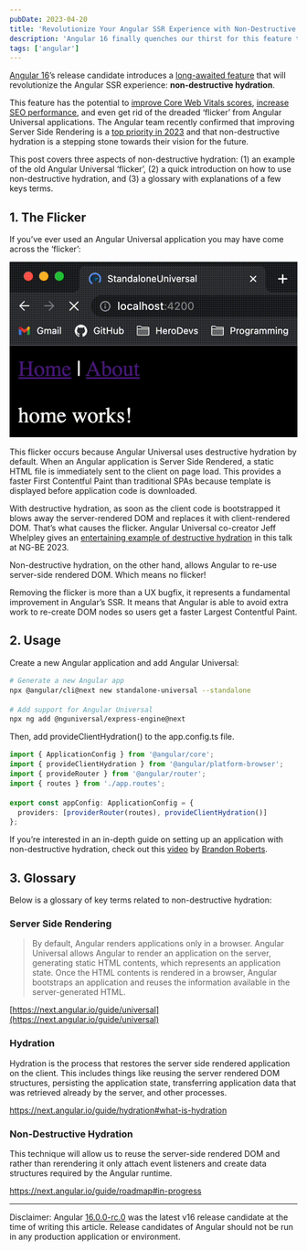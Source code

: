 ```yaml
---
pubDate: 2023-04-20
title: 'Revolutionize Your Angular SSR Experience with Non-Destructive Hydration'
description: 'Angular 16 finally quenches our thirst for this feature that revolutionizes server-side rendering'
tags: ['angular']
---
```


[Angular 16](https://github.com/angular/angular/blob/main/CHANGELOG.md#1600-rc0-2023-04-12)’s release candidate introduces a [long-awaited feature](https://github.com/angular/angular/issues/13446) that will revolutionize the Angular SSR experience: **non-destructive hydration**.

This feature has the potential to [improve Core Web Vitals scores](https://twitter.com/mgechev/status/1643324830761259008?t=estNUMQ1tPCF9UYQEVF7aQ&s=19), [increase SEO performance](https://blog.angular-university.io/angular-universal/), and even get rid of the dreaded ‘flicker’ from Angular Universal applications. The Angular team recently confirmed that improving Server Side Rendering is a [top priority in 2023](https://blog.angular.io/whats-next-for-server-side-rendering-in-angular-2a6f27662b67) and that non-destructive hydration is a stepping stone towards their vision for the future.

This post covers three aspects of non-destructive hydration: (1) an example of the old Angular Universal ‘flicker’, (2) a quick introduction on how to use non-destructive hydration, and (3) a glossary with explanations of a few keys terms.

## 1. The Flicker

If you’ve ever used an Angular Universal application you may have come across the ‘flicker’:

![Angular Universal’s ‘flicker’ effect when using destructive hydration](../images/2023-04-13_Flicker.gif)

This flicker occurs because Angular Universal uses destructive hydration by default. When an Angular application is Server Side Rendered, a static HTML file is immediately sent to the client on page load. This provides a faster First Contentful Paint than traditional SPAs because template is displayed before application code is downloaded.

With destructive hydration, as soon as the client code is bootstrapped it blows away the server-rendered DOM and replaces it with client-rendered DOM. That’s what causes the flicker. Angular Universal co-creator Jeff Whelpley gives an [entertaining example of destructive hydration](https://www.youtube.com/watch?v=19bN92JLRIg&t=540s) in this talk at NG-BE 2023.

Non-destructive hydration, on the other hand, allows Angular to re-use server-side rendered DOM. Which means no flicker!

Removing the flicker is more than a UX bugfix, it represents a fundamental improvement in Angular’s SSR. It means that Angular is able to avoid extra work to re-create DOM nodes so users get a faster Largest Contentful Paint.

## 2. Usage

Create a new Angular application and add Angular Universal:

```sh
# Generate a new Angular app
npx @angular/cli@next new standalone-universal --standalone

# Add support for Angular Universal
npx ng add @nguniversal/express-engine@next
```

Then, add provideClientHydration() to the app.config.ts file.

```typescript
import { ApplicationConfig } from '@angular/core';
import { provideClientHydration } from '@angular/platform-browser';
import { provideRouter } from '@angular/router';
import { routes } from './app.routes';

export const appConfig: ApplicationConfig = {
  providers: [providerRouter(routes), provideClientHydration()]
};
```

If you’re interested in an in-depth guide on setting up an application with non-destructive hydration, check out this [video](https://www.youtube.com/watch?v=25FgSUH4DCk) by [Brandon Roberts](https://twitter.com/brandontroberts).

## 3. Glossary

Below is a glossary of key terms related to non-destructive hydration:

### Server Side Rendering

> By default, Angular renders applications only in a browser. Angular Universal allows Angular to render an application on the server, generating static HTML contents, which represents an application state. Once the HTML contents is rendered in a browser, Angular bootstraps an application and reuses the information available in the server-generated HTML.

[https://next.angular.io/guide/universal](https://next.angular.io/guide/universal)

### Hydration

Hydration is the process that restores the server side rendered application on the client. This includes things like reusing the server rendered DOM structures, persisting the application state, transferring application data that was retrieved already by the server, and other processes.

[https://next.angular.io/guide/hydration#what-is-hydration
](https://next.angular.io/guide/hydration#what-is-hydration
)

### Non-Destructive Hydration

This technique will allow us to reuse the server-side rendered DOM and rather than rerendering it only attach event listeners and create data structures required by the Angular runtime.

[https://next.angular.io/guide/roadmap#in-progress
](https://next.angular.io/guide/roadmap#in-progress
)

***

Disclaimer: Angular [16.0.0-rc.0](<https://www.npmjs.com/package/@angular/core/v/16.0.0-rc.0>) was the latest v16 release candidate at the time of writing this article. Release candidates of Angular should not be run in any production application or environment.
